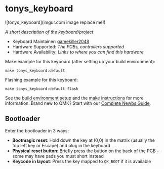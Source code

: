 # tonys_keyboard

![tonys_keyboard](imgur.com image replace me!)

*A short description of the keyboard/project*

* Keyboard Maintainer: [gamekiller2048](https://github.com/gamekiller2048)
* Hardware Supported: *The PCBs, controllers supported*
* Hardware Availability: *Links to where you can find this hardware*

Make example for this keyboard (after setting up your build environment):

    make tonys_keyboard:default

Flashing example for this keyboard:

    make tonys_keyboard:default:flash

See the [build environment setup](https://docs.qmk.fm/#/getting_started_build_tools) and the [make instructions](https://docs.qmk.fm/#/getting_started_make_guide) for more information. Brand new to QMK? Start with our [Complete Newbs Guide](https://docs.qmk.fm/#/newbs).

## Bootloader

Enter the bootloader in 3 ways:

* **Bootmagic reset**: Hold down the key at (0,0) in the matrix (usually the top left key or Escape) and plug in the keyboard
* **Physical reset button**: Briefly press the button on the back of the PCB - some may have pads you must short instead
* **Keycode in layout**: Press the key mapped to `QK_BOOT` if it is available
